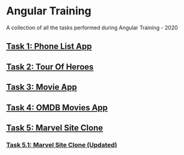 # Angular Training
A collection of all the tasks performed during Angular Training - 2020


## [Task 1: Phone List App](https://github.com/sharathkumar106/angular-training/tree/task-1-PhoneList)

## [Task 2: Tour Of Heroes](https://github.com/sharathkumar106/angular-training/tree/task-2-TourOfHeroes)

## [Task 3: Movie App](https://github.com/sharathkumar106/angular-training/tree/task-3-MovieApp)

## [Task 4: OMDB Movies App](https://github.com/sharathkumar106/angular-training/tree/task-4-OMDBMovieApp)

## [Task 5: Marvel Site Clone](https://github.com/sharathkumar106/angular-training/tree/task-5-MarvelSiteClone)

### [Task 5.1: Marvel Site Clone (Updated)](https://github.com/sharathkumar106/Marvel-Site-Clone-Angular)